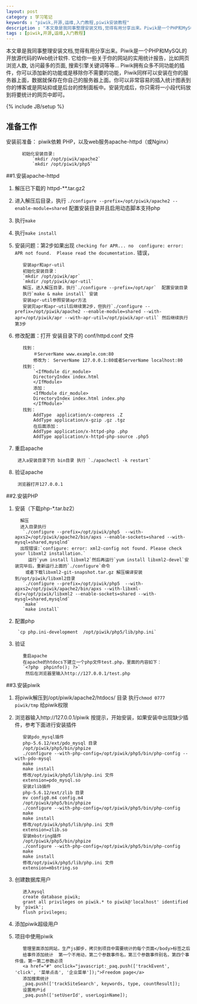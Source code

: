 ```yaml
---
layout: post
category : 学习笔记 
keywords : "piwik,开源,运维,入门教程,piwik安装教程"
description : "本文章是我同事整理安装文档,觉得有用分享出来。Piwik是一个PHP和MySQL的开放源代码的Web统计软件. 它给你一些关于你的网站的实用统计报告，比如网页浏览人数, 访问最多的页面, 搜索引擎关键词等等… Piwik拥有众多不同功能的插件，你可以添加新的功能或是移除你不需要的功能，Piwik同样可以安装在你的服务器上面，数据就保存在你自己的服务器上面。你可以非常容易的插入统计图表到你的博客或是网站抑或是后台的控制面板中。安装完成后，你只需将一小段代码放到将要统计的网页中即可。"
tags : [piwik,开源,运维,入门教程]
---
```


本文章是我同事整理安装文档,觉得有用分享出来。Piwik是一个PHP和MySQL的开放源代码的Web统计软件. 它给你一些关于你的网站的实用统计报告，比如网页浏览人数, 访问最多的页面, 搜索引擎关键词等等… Piwik拥有众多不同功能的插件，你可以添加新的功能或是移除你不需要的功能，Piwik同样可以安装在你的服务器上面，数据就保存在你自己的服务器上面。你可以非常容易的插入统计图表到你的博客或是网站抑或是后台的控制面板中。安装完成后，你只需将一小段代码放到将要统计的网页中即可。 
<!--break-->

{% include JB/setup %}
 

## 准备工作
 
安装前准备： piwik依赖 PHP，以及web服务apache-httpd（或Nginx）
  
          初始化安装目录:
              `mkdir /opt/piwik/apache2`
              `mkdir /opt/piwik/php5`
##1.安装apache-httpd
1. 解压已下载的 httpd-**.tar.gz2
2. 进入解压后目录，执行 `./configure --prefix=/opt/piwik/apache2 --enable-module=shared` 配置安装目录并且启用动态脚本支持php
3. 执行`make`
4. 执行`make install`
5. 安装问题：第2步如果出现 `checking for APR... no  configure: error: APR not found.  Please read the documentation.` 错误，
  
          安装apr和apr-util
          初始化安装目录：
          `mkdir /opt/piwik/apr`
          `mkdir /opt/piwik/apr-util`
          解压，进入解压目录，执行`./configure --prefix=/opt/apr`  配置安装目录
          执行`make & make install` 安装
          安装apr-util参照安装apr方法
          安装完apr和apr-util后继续第2步，但执行`./configure --prefix=/opt/piwik/apache2 --enable-module=shared --with-apr=/opt/piwik/apr --with-apr-util=/opt/piwik/apr-util` 然后继续执行第3步
6. 修改配置：打开 安装目录下的 conf/httpd.conf 文件

          找到：
              ＃ServerName www.example.com:80
              修改为： ServerName 127.0.0.1:80或者ServerName localhost:80
          找到：
              `<IfModule dir_module>
              DirectoryIndex index.html
              </IfModule>
              添加：
              <IfModule dir_module>
              DirectoryIndex index.html index.php
              </IfModule>`
          找到：
              AddType  application/x-compress .Z
              AddType application/x-gzip .gz .tgz
              在后面添加：
              AddType application/x-httpd-php .php
              AddType application/x-httpd-php-source .php5
7. 重启apache

        进入a安装目录下的 bin目录 执行 `./apachectl -k restart`
8. 验证apache

        浏览器打开127.0.0.1

##2.安装PHP
1. 安装（下载php-*.tar.bz2）

         解压
         进入目录执行 
          `./configure --prefix=/opt/piwik/php5  --with-apxs2=/opt/piwik/apache2/bin/apxs --enable-sockets=shared --with-mysql=shared,mysqlnd`
         出现错误:`configure: error: xml2-config not found. Please check your libxml2 installation.`
            运行`yum install libxml2`然后再运行`yum install libxml2-devel`安装完毕后，重新运行上面的`./configure`命令
           或者下载libxml2-git-snapshot.tar.gz 解压编译安装到/opt/piwik/libxml2目录
          `./configure --prefix=/opt/piwik/php5  --with-apxs2=/opt/piwik/apache2/bin/apxs --with-libxml-dir=/opt/piwik/libxml2 --enable-sockets=shared --with-mysql=shared,mysqlnd`
          `make`
          `make install`
2. 配置php

        `cp php.ini-development  /opt/piwik/php5/lib/php.ini`
3. 验证

          重启apache
          在apache的htdocs下建立一个php文件test.php，里面的内容如下：
          `<?php  phpinfo(); ?>`
           然后在浏览器里输入http://127.0.0.1/test.php

##3.安装piwik
1. 将piwik解压到/opt/piwik/apache2/htdocs/ 目录 执行`chmod 0777 piwik/tmp`   给piwik权限
2. 浏览器输入http://127.0.0.1/piwik  按提示，开始安装，如果安装中出现缺少插件，参考下面进行安装插件
  
          安装pdo_mysql插件
          php-5.6.12/ext/pdo_mysql 目录
          /opt/piwik/php5/bin/phpize
          ./configure --with-php-config=/opt/piwik/php5/bin/php-config --with-pdo-mysql
          make
          make install
          修改/opt/piwik/php5/lib/php.ini 文件
          extension=pdo_mysql.so 
          安装zlib插件
          php-5.6.12/ext/zlib 目录
          mv config0.m4 config.m4
          /opt/piwik/php5/bin/phpize
          ./configure --with-php-config=/opt/piwik/php5/bin/php-config
          make
          make install
          修改/opt/piwik/php5/lib/php.ini 文件
          extension=zlib.so 
          安装mbstring插件
          /opt/piwik/php5/bin/phpize
          ./configure --with-php-config=/opt/piwik/php5/bin/php-config
          make
          make install
          修改/opt/piwik/php5/lib/php.ini 文件
          extension=mbstring.so 
3. 创建数据库用户

          进入mysql
          create database piwik;
          grant all privileges on piwik.* to piwik@'localhost' identified by 'piwik';
          flush privileges;
4. 添加piwik超级用户
5. 项目中使用piwik

          管理里面添加网站，生产js脚步，拷贝到项目中需要统计的每个页面</body>标签之后
          给事件添加统计  第一个不用动，第二个参数事件名，第三个参数事件别名，第四个事件值，第一第二参数必须
          <a href="#" onclick="javascript:_paq.push(['trackEvent', 'click', '菜单点击', '企业菜单']);">Freedom page</a>
          添加搜索统计
          _paq.push(['trackSiteSearch', keywords, type, countResult]);
          设置用户id
          _paq.push(['setUserId', userLoginName]);